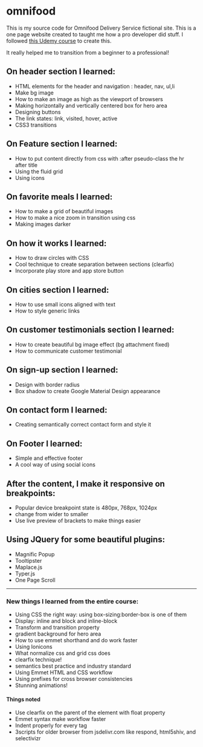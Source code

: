 # omnifood
This is my source code for Omnifood Delivery Service fictional site.
This is a one page website created to taught me how a pro developer did stuff.
I followed [this Udemy course](https://www.udemy.com/design-and-develop-a-killer-website-with-html5-and-css3) to create this.

It really helped me to transition from a beginner to a professional!

## On header section I learned:
* HTML elements for the header and navigation : header, nav, ul,li
* Make bg image
* How to make an image as high as the viewport of browsers
* Making horizontally and vertically centered box for hero area
* Designing buttons
* The link states: link, visited, hover, active
* CSS3 transitions

## On Feature section I learned:
* How to put content directly from css with :after pseudo-class the hr after title
* Using the fluid grid
* Using icons

## On favorite meals I learned:
* How to make a grid of beautiful images
* How to make a nice zoom in transition using css
* Making images darker

## On how it works I learned:
* How to draw circles with CSS
* Cool technique to create separation between sections (clearfix)
* Incorporate play store and app store button

## On cities section I learned:
* How to use small icons aligned with text
* How to style generic links

## On customer testimonials section I learned:
* How to create beautiful bg image effect (bg attachment fixed)
* How to communicate customer testimonial

## On sign-up section I learned:
* Design with border radius
* Box shadow to create Google Material Design appearance

## On contact form I learned:
* Creating semantically correct contact form and style it

## On Footer I learned:
* Simple and effective footer
* A cool way of using social icons

## After the content, I make it responsive on breakpoints:
* Popular device breakpoint state is 480px, 768px, 1024px
* change from wider to smaller
* Use live preview of brackets to make things easier

## Using JQuery for some beautiful plugins:
* Magnific Popup
* Tooltipster
* Maplace.js
* Typer.js
* One Page Scroll


------------------------------------------------


### New things I learned from the entire course:
* Using CSS the right way: using box-sizing:border-box is one of them
* Display: inline and block and inline-block
* Transform and transition property
* gradient background for hero area
* How to use emmet shorthand and do work faster
* Using Ionicons
* What normalize css and grid css does
* clearfix technique!
* semantics best practice and industry standard
* Using Emmet HTML and CSS workflow
* Using prefixes for cross browser consistencies
* Stunning animations!


#### Things noted
* Use clearfix on the parent of the element with float property
* Emmet syntax make workflow faster
* Indent properly for every tag
* 3scripts for older browser from jsdelivr.com like respond, html5shiv, and selectivizr
